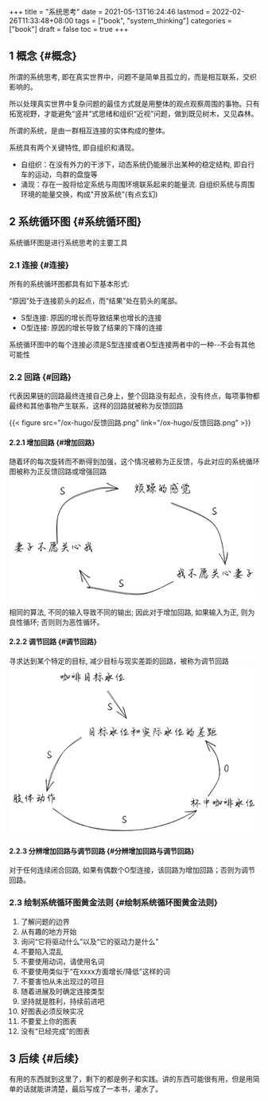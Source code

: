+++
title = "系统思考"
date = 2021-05-13T16:24:46
lastmod = 2022-02-26T11:33:48+08:00
tags = ["book", "system_thinking"]
categories = ["book"]
draft = false
toc = true
+++

## <span class="section-num">1</span> 概念 {#概念}

所谓的系统思考, 即在真实世界中，问题不是简单且孤立的，而是相互联系，交织影响的。

所以处理真实世界中复杂问题的最佳方式就是用整体的观点观察周围的事物。只有拓宽视野，才能避免“竖井”式思绪和组织“近视”问题，做到既见树木，又见森林。

所谓的系统，是由一群相互连接的实体构成的整体。

系统具有两个关键特性, 即自组织和涌现。

-   自组织：在没有外力的干涉下，动态系统仍能展示出某种的稳定结构, 即自行车的运动，鸟群的盘旋等
-   涌现：存在一股将给定系统与周围环境联系起来的能量流. 自组织系统与周围环境的能量交换，构成"开放系统"(有点玄幻)


## <span class="section-num">2</span> 系统循环图 {#系统循环图}

系统循环图是进行系统思考的主要工具


### <span class="section-num">2.1</span> 连接 {#连接}

所有的系统循环图都具有如下基本形式:

“原因”处于连接箭头的起点，而“结果”处在箭头的尾部。

-   S型连接: 原因的增长而导致结果也增长的连接
-   O型连接: 原因的增长导致了结果的下降的连接

系统循环图中的每个连接必须是S型连接或者O型连接两者中的一种--不会有其他可能性


### <span class="section-num">2.2</span> 回路 {#回路}

代表因果链的回路最终连接自己身上，整个回路没有起点，没有终点，每项事物都最终和其他事物产生联系，这样的回路就被称为反馈回路

{{< figure src="/ox-hugo/反馈回路.png" link="/ox-hugo/反馈回路.png" >}}


#### <span class="section-num">2.2.1</span> 增加回路 {#增加回路}

随着环的每次旋转而不断得到加强，这个情况被称为正反馈，与此对应的系统循环图被称为正反馈回路或增强回路
[![](/ox-hugo/家庭关系.png)](/ox-hugo/家庭关系.png)

相同的算法, 不同的输入导致不同的输出; 因此对于增加回路, 如果输入为正, 则为良性循环; 否则则为恶性循环。


#### <span class="section-num">2.2.2</span> 调节回路 {#调节回路}

寻求达到某个特定的目标, 减少目标与现实差距的回路，被称为调节回路
[![](/ox-hugo/调节回路.png)](/ox-hugo/调节回路.png)


#### <span class="section-num">2.2.3</span> 分辨增加回路与调节回路 {#分辨增加回路与调节回路}

对于任何连续闭合回路, 如果有偶数个O型连接，该回路为增加回路；否则为调节回路。


### <span class="section-num">2.3</span> 绘制系统循环图黄金法则 {#绘制系统循环图黄金法则}

1.  了解问题的边界
2.  从有趣的地方开始
3.  询问“它将驱动什么”以及“它的驱动力是什么”
4.  不要陷入混乱
5.  不要使用动词，请使用名词
6.  不要使用类似于“在xxxx方面增长/降低”这样的词
7.  不要害怕从未出现过的项目
8.  随着进展及时确定连接类型
9.  坚持就是胜利，持续前进吧
10. 好图表必须反映实况
11. 不要爱上你的图表
12. 没有“已经完成”的图表


## <span class="section-num">3</span> 后续 {#后续}

有用的东西就到这里了，剩下的都是例子和实践。讲的东西可能很有用，但是用简单的话就能讲清楚，最后写成了一本书，灌水了。
